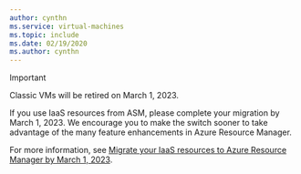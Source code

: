 ```yaml
---
author: cynthn
ms.service: virtual-machines
ms.topic: include
ms.date: 02/19/2020
ms.author: cynthn
---
```


> [!IMPORTANT]
> Classic VMs will be retired on March 1, 2023.
>
> If you use IaaS resources from ASM, please complete your migration by March 1, 2023. We encourage you to make the switch sooner to take advantage of the many feature enhancements in Azure Resource Manager.
>
> For more information, see [Migrate your IaaS resources to Azure Resource Manager by March 1, 2023](https://docs.microsoft.com/azure/virtual-machines/classic-vm-deprecation).
> 
